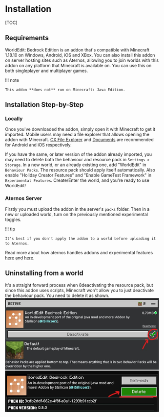 # Installation

[TOC]

## Requirements

WorldEdit: Bedrock Edition is an addon that's compatible with Minecraft 1.18.10 on Windows, Android, iOS and XBox. You can also install this addon on server hosting sites such as Aternos, allowing you to join worlds with this addon on any platform that Minecraft is available on. You can use this on both singleplayer and multiplayer games.

!!! note

    This addon **does not** run on Minecraft: Java Edition.

## Installation Step-by-Step

### Locally

Once you've downloaded the addon, simply open it with Minecraft to get it imported. Mobile users may need a file explorer that allows opening the addon with Minecraft. [CX File Explorer](https://play.google.com/store/apps/details?id=com.cxinventor.file.explorer) and [Documents](https://itunes.apple.com/app/id364901807) are recommended for Android and iOS respectively.

If you have the same, or later version of the addon already imported, you may need to delete both the behaviour and resource pack in `Settings > Storage`. In a new world, or an already existing one, add "WorldEdit" in `Behaviour Packs`. The resource pack should apply itself automatically. Also enable "Holiday Creator Features" and "Enable GameTest Framework" in `Experimental Features`. Create/Enter the world, and you're ready to use WorldEdit!

### Aternos Server

Firstly you must upload the addon in the server's `packs` folder. Then in a new or uploaded world, turn on the previously mentioned experimental toggles.

!!! tip

    It's best if you don't apply the addon to a world before uploading it to Aternos.

Read more about how aternos handles addons and experimental features [here](https://support.aternos.org/hc/en-us/articles/360042095232-Installing-Addons-Minecraft-Bedrock-Edition-) and [here](https://support.aternos.org/hc/en-us/articles/4407553257873-Enabling-experimental-gameplay-Minecraft-Bedrock-Edition-).

## Uninstalling from a world

It's a straight forward process when 8deactivating the resource pack, but since this addon uses scripts, Minecraft won't allow you to just deactivate the behaviour pack. You need to delete it as shown.
![check mark under WorldEdit behaviour pack](img/uninstall_1.jpg)
![Delete button](img/uninstall_2.jpg)